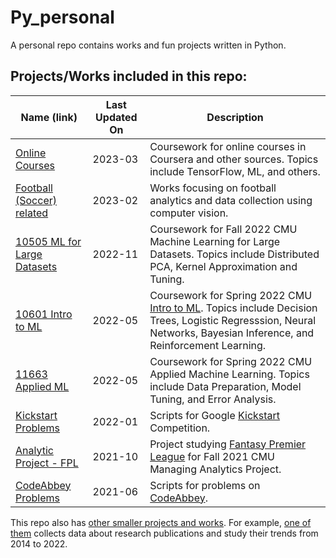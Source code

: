 # Py_personal
A personal repo contains works and fun projects written in Python.
## Projects/Works included in this repo:
|Name (link)| Last Updated On | Description |
|--|--| --|
|[Online Courses](https://github.com/yying1/Py_personal/tree/main/Learning/Coursera) |2023-03|Coursework for online courses in Coursera and other sources. Topics include TensorFlow, ML, and others. |
|[Football (Soccer) related](https://github.com/yying1/Py_personal/tree/main/Learning/soccer)|2023-02|Works focusing on football analytics and data collection using computer vision. |
|[10505 ML for Large Datasets](https://github.com/yying1/Py_personal/tree/main/Learning/10605_MLforLargeDataset) |2022-11|Coursework for Fall 2022 CMU Machine Learning for Large Datasets. Topics include Distributed PCA, Kernel Approximation and Tuning. |
|[10601 Intro to ML](https://github.com/yying1/Py_personal/tree/main/Learning/10601_IntroToML)|2022-05 |Coursework for Spring 2022 CMU [Intro to ML](http://www.cs.cmu.edu/~mgormley/courses/10601/). Topics include Decision Trees, Logistic Regresssion, Neural Networks, Bayesian Inference, and Reinforcement Learning. |
|[11663 Applied ML](https://github.com/yying1/Py_personal/tree/main/Learning/11663_AppliedML) |2022-05 |Coursework for Spring 2022 CMU Applied Machine Learning. Topics include Data Preparation, Model Tuning, and Error Analysis. |
|[Kickstart Problems](https://github.com/yying1/Py_personal/tree/main/Learning/kickstart)| 2022-01|Scripts for Google [Kickstart](https://codingcompetitions.withgoogle.com/kickstart) Competition. |
| [Analytic Project - FPL](https://github.com/yying1/Py_personal/tree/main/fpl) |2021-10 | Project studying [Fantasy Premier League](https://fantasy.premierleague.com/) for Fall 2021 CMU Managing Analytics Project.  |
|[CodeAbbey Problems](https://github.com/yying1/Py_personal/tree/main/Learning/Codeabbey) | 2021-06 | Scripts for problems on [CodeAbbey](https://www.codeabbey.com/).|

This repo also has [other smaller projects and works](https://github.com/yying1/Py_personal/tree/main/Learning/Other). For example, [one of them](https://github.com/yying1/Py_personal/blob/main/Learning/Other/Analyze%20Research%20Publication%20Data%20to%20Identify%20Trends.ipynb) collects data about research publications and study their trends from 2014 to 2022. 